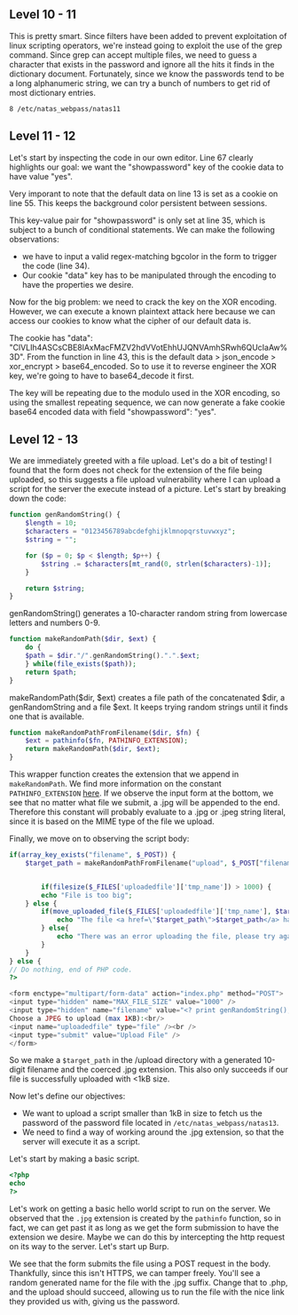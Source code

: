 ## Level 10 - 11
This is pretty smart. Since filters have been added to prevent exploitation of linux scripting operators, we're instead going to exploit the use of the grep command. Since grep can accept multiple files, we need to guess a character that exists in the password and ignore all the hits it finds in the dictionary document. Fortunately, since we know the passwords tend to be a long alphanumeric string, we can try a bunch of numbers to get rid of most dictionary entries.

`8 /etc/natas_webpass/natas11`

## Level 11 - 12
Let's start by inspecting the code in our own editor. Line 67 clearly highlights our goal: we want the "showpassword" key of the cookie data to have value "yes".

Very imporant to note that the default data on line 13 is set as a cookie on line 55. This keeps the background color persistent between sessions.

This key-value pair for "showpassword" is only set at line 35, which is subject to a bunch of conditional statements. We can make the following observations:
- we have to input a valid regex-matching bgcolor in the form to trigger the code (line 34).
- Our cookie "data" key has to be manipulated through the encoding to have the properties we desire.

Now for the big problem: we need to crack the key on the XOR encoding. However, we can execute a known plaintext attack here because we can access our cookies to know what the cipher of our default data is.

The cookie has "data": "ClVLIh4ASCsCBE8lAxMacFMZV2hdVVotEhhUJQNVAmhSRwh6QUcIaAw%3D". From the function in line 43, this is the default data > json_encode > xor_encrypt > base64_encoded. So to use it to reverse engineer the XOR key, we're going to have to base64_decode it first.

The key will be repeating due to the modulo used in the XOR encoding, so using the smallest repeating sequence, we can now generate a fake cookie base64 encoded data with field "showpassword": "yes".

## Level 12 - 13
We are immediately greeted with a file upload. Let's do a bit of testing! I found that the form does not check for the extension of the file being uploaded, so this suggests a file upload vulnerability where I can upload a script for the server the execute instead of a picture. Let's start by breaking down the code:

```php
function genRandomString() {
    $length = 10;
    $characters = "0123456789abcdefghijklmnopqrstuvwxyz";
    $string = "";    

    for ($p = 0; $p < $length; $p++) {
        $string .= $characters[mt_rand(0, strlen($characters)-1)];
    }

    return $string;
}
```
genRandomString() generates a 10-character random string from lowercase letters and numbers 0-9.

```php
function makeRandomPath($dir, $ext) {
    do {
    $path = $dir."/".genRandomString().".".$ext;
    } while(file_exists($path));
    return $path;
}
```

makeRandomPath($dir, $ext) creates a file path of the concatenated $dir, a genRandomString and a file $ext.
It keeps trying random strings until it finds one that is available. 


```php
function makeRandomPathFromFilename($dir, $fn) {
    $ext = pathinfo($fn, PATHINFO_EXTENSION);
    return makeRandomPath($dir, $ext);
}
```
This wrapper function creates the extension that we append in `makeRandomPath`. We find more information on the constant `PATHINFO_EXTENSION` [here](https://www.php.net/manual/en/fileinfo.constants.php). If we observe the input form at the bottom, we see that no matter what file we submit, a .jpg will be appended to the end. Therefore this constant will probably evaluate to a .jpg or .jpeg string literal, since it is based on the MIME type of the file we upload.

Finally, we move on to observing the script body: 
```php
if(array_key_exists("filename", $_POST)) {
    $target_path = makeRandomPathFromFilename("upload", $_POST["filename"]);


        if(filesize($_FILES['uploadedfile']['tmp_name']) > 1000) {
        echo "File is too big";
    } else {
        if(move_uploaded_file($_FILES['uploadedfile']['tmp_name'], $target_path)) {
            echo "The file <a href=\"$target_path\">$target_path</a> has been uploaded";
        } else{
            echo "There was an error uploading the file, please try again!";
        }
    }
} else {
// Do nothing, end of PHP code.
?> 

<form enctype="multipart/form-data" action="index.php" method="POST">
<input type="hidden" name="MAX_FILE_SIZE" value="1000" />
<input type="hidden" name="filename" value="<? print genRandomString(); ?>.jpg" />
Choose a JPEG to upload (max 1KB):<br/>
<input name="uploadedfile" type="file" /><br />
<input type="submit" value="Upload File" />
</form>
```

So we make a `$target_path` in the /upload directory with a generated 10-digit filename and the coerced .jpg extension. This also only succeeds if our file is successfully uploaded with <1kB size. 

Now let's define our objectives:
- We want to upload a script smaller than 1kB in size to fetch us the password of the password file located in `/etc/natas_webpass/natas13`.
- We need to find a way of working around the .jpg extension, so that the server will execute it as a script.

Let's start by making a basic script.
```php
<?php
echo 
?>
```

Let's work on getting a basic hello world script to run on the server. We observed that the `.jpg` extension is created by the `pathinfo` function, so in fact, we can get past it as long as we get the form submission to have the extension we desire. Maybe we can do this by intercepting the http request on its way to the server. Let's start up Burp.

We see that the form submits the file using a POST request in the body. Thankfully, since this isn't HTTPS, we can tamper freely. You'll see a random generated name for the file with the .jpg suffix. Change that to .php, and the upload should succeed, allowing us to run the file with the nice link they provided us with, giving us the password.
